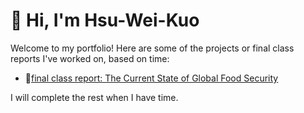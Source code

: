 # 👋 Hi, I'm Hsu-Wei-Kuo

Welcome to my portfolio! Here are some of the projects or final class reports I've worked on, based on time:

- 🔗[final class report: The Current State of Global Food Security](https://github.com/Hsu-Wei-Kuo/The-Current-State-of-Global-Food-Security)



I will complete the rest when I have time.

